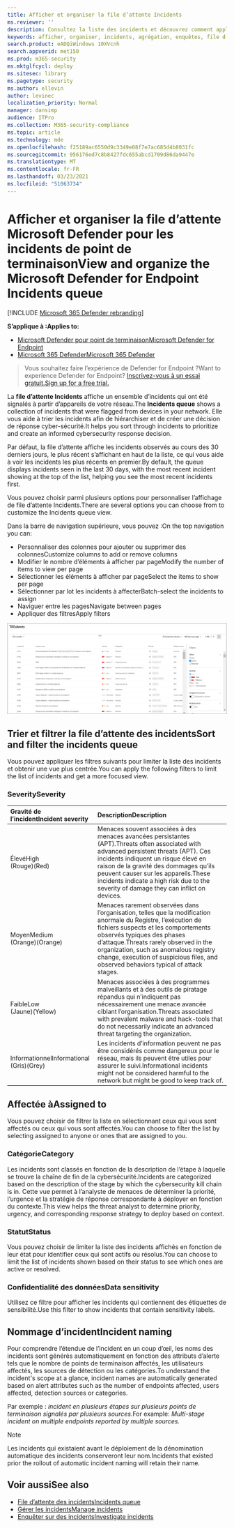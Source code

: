 ```yaml
---
title: Afficher et organiser la file d’attente Incidents
ms.reviewer: ''
description: Consultez la liste des incidents et découvrez comment appliquer des filtres pour limiter la liste et obtenir une vue plus centrée.
keywords: afficher, organiser, incidents, agrégation, enquêtes, file d’attente, ttp
search.product: eADQiWindows 10XVcnh
search.appverid: met150
ms.prod: m365-security
ms.mktglfcycl: deploy
ms.sitesec: library
ms.pagetype: security
ms.author: ellevin
author: levinec
localization_priority: Normal
manager: dansimp
audience: ITPro
ms.collection: M365-security-compliance
ms.topic: article
ms.technology: mde
ms.openlocfilehash: f25189ac6550d9c3349e08f7e7ac685d4b8031fc
ms.sourcegitcommit: 956176ed7c8b8427fdc655abcd1709d86da9447e
ms.translationtype: MT
ms.contentlocale: fr-FR
ms.lasthandoff: 03/23/2021
ms.locfileid: "51063734"
---
```

# <a name="view-and-organize-the-microsoft-defender-for-endpoint-incidents-queue"></a><span data-ttu-id="d1810-104">Afficher et organiser la file d’attente Microsoft Defender pour les incidents de point de terminaison</span><span class="sxs-lookup"><span data-stu-id="d1810-104">View and organize the Microsoft Defender for Endpoint Incidents queue</span></span>

[!INCLUDE [Microsoft 365 Defender rebranding](../../includes/microsoft-defender.md)]

<span data-ttu-id="d1810-105">**S’applique à :**</span><span class="sxs-lookup"><span data-stu-id="d1810-105">**Applies to:**</span></span>
- [<span data-ttu-id="d1810-106">Microsoft Defender pour point de terminaison</span><span class="sxs-lookup"><span data-stu-id="d1810-106">Microsoft Defender for Endpoint</span></span>](https://go.microsoft.com/fwlink/?linkid=2154037)
- [<span data-ttu-id="d1810-107">Microsoft 365 Defender</span><span class="sxs-lookup"><span data-stu-id="d1810-107">Microsoft 365 Defender</span></span>](https://go.microsoft.com/fwlink/?linkid=2118804)

> <span data-ttu-id="d1810-108">Vous souhaitez faire l’expérience de Defender for Endpoint ?</span><span class="sxs-lookup"><span data-stu-id="d1810-108">Want to experience Defender for Endpoint?</span></span> [<span data-ttu-id="d1810-109">Inscrivez-vous à un essai gratuit.</span><span class="sxs-lookup"><span data-stu-id="d1810-109">Sign up for a free trial.</span></span>](https://www.microsoft.com/microsoft-365/windows/microsoft-defender-atp?ocid=docs-wdatp-pullalerts-abovefoldlink) 

<span data-ttu-id="d1810-110">La **file d’attente Incidents** affiche un ensemble d’incidents qui ont été signalés à partir d’appareils de votre réseau.</span><span class="sxs-lookup"><span data-stu-id="d1810-110">The **Incidents queue** shows a collection of incidents that were flagged from devices in your network.</span></span> <span data-ttu-id="d1810-111">Elle vous aide à trier les incidents afin de hiérarchiser et de créer une décision de réponse cyber-sécurité.</span><span class="sxs-lookup"><span data-stu-id="d1810-111">It helps you sort through incidents to prioritize and create an informed cybersecurity response decision.</span></span>

<span data-ttu-id="d1810-112">Par défaut, la file d’attente affiche les incidents observés au cours des 30 derniers jours, le plus récent s’affichant en haut de la liste, ce qui vous aide à voir les incidents les plus récents en premier.</span><span class="sxs-lookup"><span data-stu-id="d1810-112">By default, the queue displays incidents seen in the last 30 days, with the most recent incident showing at the top of the list, helping you see the most recent incidents first.</span></span>

<span data-ttu-id="d1810-113">Vous pouvez choisir parmi plusieurs options pour personnaliser l’affichage de file d’attente Incidents.</span><span class="sxs-lookup"><span data-stu-id="d1810-113">There are several options you can choose from to customize the Incidents queue view.</span></span> 

<span data-ttu-id="d1810-114">Dans la barre de navigation supérieure, vous pouvez :</span><span class="sxs-lookup"><span data-stu-id="d1810-114">On the top navigation you can:</span></span>
- <span data-ttu-id="d1810-115">Personnaliser des colonnes pour ajouter ou supprimer des colonnes</span><span class="sxs-lookup"><span data-stu-id="d1810-115">Customize columns to add or remove columns</span></span> 
- <span data-ttu-id="d1810-116">Modifier le nombre d’éléments à afficher par page</span><span class="sxs-lookup"><span data-stu-id="d1810-116">Modify the number of items to view per page</span></span>
- <span data-ttu-id="d1810-117">Sélectionner les éléments à afficher par page</span><span class="sxs-lookup"><span data-stu-id="d1810-117">Select the items to show per page</span></span>
- <span data-ttu-id="d1810-118">Sélectionner par lot les incidents à affecter</span><span class="sxs-lookup"><span data-stu-id="d1810-118">Batch-select the incidents to assign</span></span> 
- <span data-ttu-id="d1810-119">Naviguer entre les pages</span><span class="sxs-lookup"><span data-stu-id="d1810-119">Navigate between pages</span></span>
- <span data-ttu-id="d1810-120">Appliquer des filtres</span><span class="sxs-lookup"><span data-stu-id="d1810-120">Apply filters</span></span>

![Image de la file d’attente des incidents](images/atp-incident-queue.png)

## <a name="sort-and-filter-the-incidents-queue"></a><span data-ttu-id="d1810-122">Trier et filtrer la file d’attente des incidents</span><span class="sxs-lookup"><span data-stu-id="d1810-122">Sort and filter the incidents queue</span></span>
<span data-ttu-id="d1810-123">Vous pouvez appliquer les filtres suivants pour limiter la liste des incidents et obtenir une vue plus centrée.</span><span class="sxs-lookup"><span data-stu-id="d1810-123">You can apply the following filters to limit the list of incidents and get a more focused view.</span></span>

### <a name="severity"></a><span data-ttu-id="d1810-124">Severity</span><span class="sxs-lookup"><span data-stu-id="d1810-124">Severity</span></span>

<span data-ttu-id="d1810-125">Gravité de l’incident</span><span class="sxs-lookup"><span data-stu-id="d1810-125">Incident severity</span></span> | <span data-ttu-id="d1810-126">Description</span><span class="sxs-lookup"><span data-stu-id="d1810-126">Description</span></span>
:---|:---
<span data-ttu-id="d1810-127">Élevé</span><span class="sxs-lookup"><span data-stu-id="d1810-127">High</span></span> </br><span data-ttu-id="d1810-128">(Rouge)</span><span class="sxs-lookup"><span data-stu-id="d1810-128">(Red)</span></span> | <span data-ttu-id="d1810-129">Menaces souvent associées à des menaces avancées persistantes (APT).</span><span class="sxs-lookup"><span data-stu-id="d1810-129">Threats often associated with advanced persistent threats (APT).</span></span> <span data-ttu-id="d1810-130">Ces incidents indiquent un risque élevé en raison de la gravité des dommages qu’ils peuvent causer sur les appareils.</span><span class="sxs-lookup"><span data-stu-id="d1810-130">These incidents indicate a high risk due to the severity of damage they can inflict on devices.</span></span>
<span data-ttu-id="d1810-131">Moyen</span><span class="sxs-lookup"><span data-stu-id="d1810-131">Medium</span></span> </br><span data-ttu-id="d1810-132">(Orange)</span><span class="sxs-lookup"><span data-stu-id="d1810-132">(Orange)</span></span> | <span data-ttu-id="d1810-133">Menaces rarement observées dans l’organisation, telles que la modification anormale du Registre, l’exécution de fichiers suspects et les comportements observés typiques des phases d’attaque.</span><span class="sxs-lookup"><span data-stu-id="d1810-133">Threats rarely observed in the organization, such as anomalous registry change, execution of suspicious files, and observed behaviors typical of attack stages.</span></span>
<span data-ttu-id="d1810-134">Faible</span><span class="sxs-lookup"><span data-stu-id="d1810-134">Low</span></span> </br><span data-ttu-id="d1810-135">(Jaune)</span><span class="sxs-lookup"><span data-stu-id="d1810-135">(Yellow)</span></span> | <span data-ttu-id="d1810-136">Menaces associées à des programmes malveillants et à des outils de piratage répandus qui n’indiquent pas nécessairement une menace avancée ciblant l’organisation.</span><span class="sxs-lookup"><span data-stu-id="d1810-136">Threats associated with prevalent malware and hack-tools that do not necessarily indicate an advanced threat targeting the organization.</span></span>
<span data-ttu-id="d1810-137">Informationnel</span><span class="sxs-lookup"><span data-stu-id="d1810-137">Informational</span></span> </br><span data-ttu-id="d1810-138">(Gris)</span><span class="sxs-lookup"><span data-stu-id="d1810-138">(Grey)</span></span> | <span data-ttu-id="d1810-139">Les incidents d’information peuvent ne pas être considérés comme dangereux pour le réseau, mais ils peuvent être utiles pour assurer le suivi.</span><span class="sxs-lookup"><span data-stu-id="d1810-139">Informational incidents might not be considered harmful to the network but might be good to keep track of.</span></span>

## <a name="assigned-to"></a><span data-ttu-id="d1810-140">Affectée à</span><span class="sxs-lookup"><span data-stu-id="d1810-140">Assigned to</span></span>
<span data-ttu-id="d1810-141">Vous pouvez choisir de filtrer la liste en sélectionnant ceux qui vous sont affectés ou ceux qui vous sont affectés.</span><span class="sxs-lookup"><span data-stu-id="d1810-141">You can choose to filter the list by selecting assigned to anyone or ones that are assigned to you.</span></span>

### <a name="category"></a><span data-ttu-id="d1810-142">Catégorie</span><span class="sxs-lookup"><span data-stu-id="d1810-142">Category</span></span>
<span data-ttu-id="d1810-143">Les incidents sont classés en fonction de la description de l’étape à laquelle se trouve la chaîne de fin de la cybersécurité.</span><span class="sxs-lookup"><span data-stu-id="d1810-143">Incidents are categorized based on the description of the stage by which the cybersecurity kill chain is in.</span></span> <span data-ttu-id="d1810-144">Cette vue permet à l’analyste de menaces de déterminer la priorité, l’urgence et la stratégie de réponse correspondante à déployer en fonction du contexte.</span><span class="sxs-lookup"><span data-stu-id="d1810-144">This view helps the threat analyst to determine priority, urgency, and corresponding response strategy to deploy based on context.</span></span>

### <a name="status"></a><span data-ttu-id="d1810-145">Statut</span><span class="sxs-lookup"><span data-stu-id="d1810-145">Status</span></span>
<span data-ttu-id="d1810-146">Vous pouvez choisir de limiter la liste des incidents affichés en fonction de leur état pour identifier ceux qui sont actifs ou résolus.</span><span class="sxs-lookup"><span data-stu-id="d1810-146">You can choose to limit the list of incidents shown based on their status to see which ones are active or resolved.</span></span>

### <a name="data-sensitivity"></a><span data-ttu-id="d1810-147">Confidentialité des données</span><span class="sxs-lookup"><span data-stu-id="d1810-147">Data sensitivity</span></span>
<span data-ttu-id="d1810-148">Utilisez ce filtre pour afficher les incidents qui contiennent des étiquettes de sensibilité.</span><span class="sxs-lookup"><span data-stu-id="d1810-148">Use this filter to show incidents that contain sensitivity labels.</span></span>

## <a name="incident-naming"></a><span data-ttu-id="d1810-149">Nommage d’incident</span><span class="sxs-lookup"><span data-stu-id="d1810-149">Incident naming</span></span>

<span data-ttu-id="d1810-150">Pour comprendre l’étendue de l’incident en un coup d’œil, les noms des incidents sont générés automatiquement en fonction des attributs d’alerte tels que le nombre de points de terminaison affectés, les utilisateurs affectés, les sources de détection ou les catégories.</span><span class="sxs-lookup"><span data-stu-id="d1810-150">To understand the incident's scope at a glance, incident names are automatically generated based on alert attributes such as the number of endpoints affected, users affected, detection sources or categories.</span></span>

<span data-ttu-id="d1810-151">Par exemple : *incident en plusieurs étapes sur plusieurs points de terminaison signalés par plusieurs sources.*</span><span class="sxs-lookup"><span data-stu-id="d1810-151">For example: *Multi-stage incident on multiple endpoints reported by multiple sources.*</span></span>

> [!NOTE]
> <span data-ttu-id="d1810-152">Les incidents qui existaient avant le déploiement de la dénomination automatique des incidents conserveront leur nom.</span><span class="sxs-lookup"><span data-stu-id="d1810-152">Incidents that existed prior the rollout of automatic incident naming will retain their name.</span></span>


## <a name="see-also"></a><span data-ttu-id="d1810-153">Voir aussi</span><span class="sxs-lookup"><span data-stu-id="d1810-153">See also</span></span>
- [<span data-ttu-id="d1810-154">File d’attente des incidents</span><span class="sxs-lookup"><span data-stu-id="d1810-154">Incidents queue</span></span>](https://docs.microsoft.com/microsoft-365/security/defender-endpoint/view-incidents-queue)
- [<span data-ttu-id="d1810-155">Gérer les incidents</span><span class="sxs-lookup"><span data-stu-id="d1810-155">Manage incidents</span></span>](manage-incidents.md)
- [<span data-ttu-id="d1810-156">Enquêter sur des incidents</span><span class="sxs-lookup"><span data-stu-id="d1810-156">Investigate incidents</span></span>](investigate-incidents.md)

